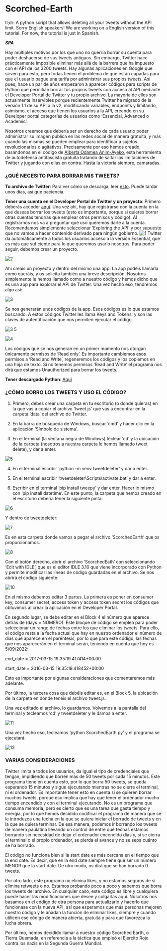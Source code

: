 # Scorched-Earth
tl;dr: A python script that allows deleting all your tweets without the API limit.
Sorry English speakers! We are working on a English version of this tutorial. For now, the tutorial is just in Spanish.

*__SPA__*

Hay múltiples motivos por los que uno no querría borrar su cuenta para poder deshacerse de sus tweets antiguos. Sin embargo, Twitter hace prácticamente imposible eliminar más allá de la barrera que ha impuesto con el API de los 3200 tweets. Hay algunas aplicaciones en Google que sirven para esto, pero todas tienen el problema de que están capadas para que el usuario pague una tarifa por administrar sus propios tweets. Así pues, hace un par de años empezaron a aparecer códigos para scripts de Python que permitían borrar tus propios tweets con acceso al API mediante el Developer Portal de Twitter y tu propio archivo. La mayoría de ellos son actualmente inservibles porque recientemente Twitter ha migrado de la versión 1.1 de su API a la v2, modificando variables, endpoints y limitando, asimismo, el acceso que tienen los usuarios a la API, creando en su Developer portal categorías de usuarios como ‘Essencial, Advanced o Academic’. 

Nosotros creemos que debería ser un derecho de cada usuario poder administrar su imagen pública en las redes social de manera gratuita, y más cuando las mismas se pueden emplear para identificar a sujetos revolucionarios o agitativos. Precisamente por eso hemos creado, basándonos en el código de [Alberta Odamea Anim-Ayeko](https://towardsdatascience.com/python-tweet-deleter-3b1154830f3a/), esta herramienta de autodefensa antifascista gratuita tratando de saltar las limitaciones de Twitter y jugando con ellas en contra. Hasta la victoria siempre, camaradas.

### ¿QUÉ NECESITO PARA BORRAR MIS TWEETS?
**Tu archivo de Twitter**: Para ver cómo se descarga, leer [esto](https://help.twitter.com/es/managing-your-account/how-to-download-your-twitter-archive/). Puede tardar unos días, así que paciencia.

**Tener una cuenta en el Developer Portal de Twitter y un proyecto**: Primero deberás acceder [aquí](https://developer.twitter.com/en/). Una vez ahí, hay que registrarse con la cuenta en la que deseas borrar los tweets (esto es importante, porque si quieres borrar otras cuentas tendrías que emplear otros permisos y código). Al registrarnos nos va a preguntar qué uso queremos darle a la cuenta. Recomendamos simplemente seleccionar ‘Exploring the API’ y por supuesto que no vamos a hacer contenido derivado para ningún gobierno.
![1](https://user-images.githubusercontent.com/112905248/188513229-995574a1-000f-4640-afde-a94d4c309953.png)
Twitter da automáticamente a todos los usuarios acceso a la versión Essential, que es más que suficiente para lo que queremos usarlo nosotros. Para poder seguir, debemos crear un proyecto. 

![2](https://user-images.githubusercontent.com/112905248/188513360-cb631d4f-36f8-4a3c-9e77-3d1d127c2320.png)

Ahí creáis un proyecto y dentro del mismo una app. La app podéis llamarla como queráis, y os solicita también una breve descripción. Nosotros simplemente le hemos llamado como a nuestro código y hemos dicho que es una app para explorar el API de Twitter. Una vez hecho eso, tendremos algo así:

![3](https://user-images.githubusercontent.com/112905248/188513393-d7caecc2-2866-4d77-99b4-805204504e04.png)

 Se nos generarán unos códigos de la app. Esos códigos es lo que estamos buscando. A estos códigos Twitter les llama Keys and Tokens, y son las claves de autentificación que nos permiten ejecutar el código.
 
 ![3 5](https://user-images.githubusercontent.com/112905248/188513751-cdac3d2a-0915-4bb9-9bd7-10f19b291ad2.png)
 
![4](https://user-images.githubusercontent.com/112905248/188513757-d8e897fa-dc5b-4f1e-806f-40c8d2c6cf0c.png)
 
Los códigos que se nos generan en un primer momento nos otorgan únicamente permisos de ‘Read only’. Es importante cambiemos esos permisos a ‘Read and Write’, regeneremos los códigos y los copiemos en una hoja de texto. Si no tenemos permisos ‘Read and Write’ el programa nos dirá que estamos Unauthorized para borrar los tweets.


**Tener descargado Python**: [Aquí](https://www.python.org/downloads/)

### ¿CÓMO BORRO LOS TWEETS Y USO EL CÓDIGO?

1. Primero, debes crear una carpeta en tu escritorio (o donde quieras) en la que vas a copiar el archivo ‘tweet.js’ que vas a encontrar en la carpeta ‘data’ del archivo de Twitter.

2. En la barra de búsqueda de Windows, buscar ‘cmd’ y hacer clic en la aplicación ‘Símbolo de sistema’.

3. En el terminal (la ventana negra de Windows) teclear ‘cd’ y la ubicación de la carpeta (nosotros a nuestra carpeta le hemos llamado tweet delete), y dar a enter.

![5](https://user-images.githubusercontent.com/112905248/188513822-91fa610d-bea8-45ad-ba36-67cb3b6bc3fb.png)

 4. En el terminal escribir ‘python -m venv tweetdeleter’ y dar a enter.
 
5. En el terminal escribir ‘tweetdeleter\Scripts\activate.bat’ y dar a enter.

6. Escribir en el terminal ‘pip install tweepy’ y dar enter. Hacer lo mismo con ‘pip install datetime’. En este punto, la carpeta que hemos creado en el escritorio debería tener la siguiente pinta:
 
 ![6](https://user-images.githubusercontent.com/112905248/188513912-b78fcfcb-3be1-439a-a184-15c437b13ef4.png)

 
 Y dentro de tweetdeleter:
 

![7](https://user-images.githubusercontent.com/112905248/188513927-d12106bd-c503-40b4-98be-5ee5c7c512fc.png)

 
 Es en esta carpeta donde vamos a pegar el archivo ‘ScorchedEarth’ que os proporcionamos.
 
 
 ![8](https://user-images.githubusercontent.com/112905248/188513943-42c4e57e-8710-4f2f-8744-5cb9281d88cb.png)

 Con el botón derecho, abrir el archivo ‘ScorchedEath’ con seleccionando ‘Edit with IDLE’, que es el editor IDLE 3.10 que viene incorporado con Python y permite modificar las líneas de código guardadas en el archivo. Se nos abrirá el código siguiente:
 
 
 ![10](https://user-images.githubusercontent.com/112905248/188514049-09ec5bf3-2c45-4c29-9e18-e72e4afe0e10.png)

 En el mismo debemos editar 3 partes. La primera es poner en consumer key, consumer secret, access token y access token secret los códigos que obtuvimos al crear la aplicación en el Developer Portal.
 
En segundo lugar, se debe editar en el Block 4 el número que aparece detrás de (days = NÚMERO). Este bloque de código se emplea para poder seleccionar un rango de fechas entre los que eliminar los tweets. Para ello, el código resta a la fecha actual que hay en nuestro ordenador el número de días que aparece en el paréntesis, por lo que para este código, las fechas que nos aparecerán en el terminal serán, teniendo en cuenta que hoy es 5/09/2022: 

end_date =  2017-03-15 19:35:19.417414+00:00

start_date =  2016-03-15 19:35:19.418452+00:00

Esto es importante por algunas consideraciones que comentaremos más adelante.

Por último, la tercera cosa que debéis editar es, en el Block 5, la ubicación de la carpeta en donde tenéis el archivo tweet.js. 

Una vez editado el archivo, lo guardamos. Volvemos a la pantalla del terminal y tecleamos ‘cd’ y tweetdeleter y le damos a enter.

 ![11](https://user-images.githubusercontent.com/112905248/188514090-3f738b2d-4373-4301-a5be-aef5e7defbd9.png)

Una vez hecho eso, tecleamos ‘python ScorchedEarth.py’ y el programa se ejecutará.

![12](https://user-images.githubusercontent.com/112905248/188514097-2623899c-743b-417c-a37e-cf57fb5caf62.png)

 
### VARIAS CONSIDERACIONES

Twitter limita a todos los usuarios, da igual el tipo de credenciales que tengan, impidiendo que borren más de 50 tweets por cada 15 minutos. Este programa tiene en cuenta esto, por lo que borra 50 tweets, se queda esperando 15 minutos y sigue ejecutando mientras no se cierre el terminal, ni el ordenador. Es importante tener esto en cuenta si se quieren borrar muchos tweets, porque eso implica que hay que tener el ordenador mucho tiempo encendido y con el terminal ejecutando. No es un programa que consuma memoria, pero es cierto que es una tarea que gasta tiempo y energía, por lo que hemos decidido codificar el programa de manera que se le introduzca una fecha en la que se quiera iniciar el borrado de tweets y en la que se quiera terminar. De esa manera, podemos ir borrando los tweets de manera paulatina llevando un control de entre qué fechas estamos borrando sin necesidad de dejar el ordenador encendido días y, si se cierra el terminal o el propio ordenador, se pierda el avance y no se sepa cuánto se ha borrado.

El código no funciona bien si la start date es más cercana en el tiempo que la end date. Es decir, que en la end date siempre tiene que ser un número MENOR que la start date. De otro modo, os dirá que se han borrado 0 tweets.

Por otro lado, este programa no elimina likes, y no estamos seguros de si elimina retweets o no. Estamos probando poco a poco y sabemos que borra los tweets del archivo. En cualquier caso, este código es libre y cualquiera puede hacer las modificaciones que desee y colgarlas aquí. Nosotros nos basamos en el código de otra persona para actualizarlo y hacerlo que funcionase con la nueva API, así que esperamos que más personas mejoren nuestro código y le añadan la función de eliminar likes, siempre y cuando utilicen ese código de manera abierta, gratuita y para que favorezca la lucha obrera.

Por último, hemos decidido llamar a nuestro código Scorched Earth, o Tierra Quemada, en referencia a la táctica que empleó el Ejército Rojo contra los nazis en la Segunda Guerra Mundial.


